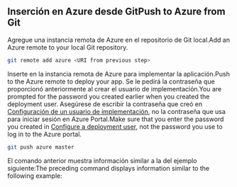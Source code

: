 ## <a name="push-to-azure-from-git"></a><span data-ttu-id="e09c7-101">Inserción en Azure desde Git</span><span class="sxs-lookup"><span data-stu-id="e09c7-101">Push to Azure from Git</span></span>

<span data-ttu-id="e09c7-102">Agregue una instancia remota de Azure en el repositorio de Git local.</span><span class="sxs-lookup"><span data-stu-id="e09c7-102">Add an Azure remote to your local Git repository.</span></span>

```bash
git remote add azure <URI from previous step>
```

<span data-ttu-id="e09c7-103">Inserte en la instancia remota de Azure para implementar la aplicación.</span><span class="sxs-lookup"><span data-stu-id="e09c7-103">Push to the Azure remote to deploy your app.</span></span> <span data-ttu-id="e09c7-104">Se le pedirá la contraseña que proporcionó anteriormente al crear el usuario de implementación.</span><span class="sxs-lookup"><span data-stu-id="e09c7-104">You are prompted for the password you created earlier when you created the deployment user.</span></span> <span data-ttu-id="e09c7-105">Asegúrese de escribir la contraseña que creó en [Configuración de un usuario de implementación](#configure-a-deployment-user), no la contraseña que usa para iniciar sesión en Azure Portal.</span><span class="sxs-lookup"><span data-stu-id="e09c7-105">Make sure that you enter the password you created in [Configure a deployment user](#configure-a-deployment-user), not the password you use to log in to the Azure portal.</span></span>

```bash
git push azure master
```

<span data-ttu-id="e09c7-106">El comando anterior muestra información similar a la del ejemplo siguiente:</span><span class="sxs-lookup"><span data-stu-id="e09c7-106">The preceding command displays information similar to the following example:</span></span>
